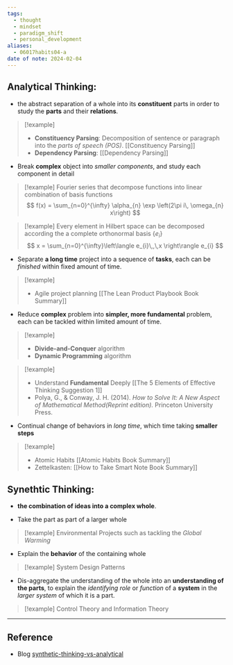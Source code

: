 ```yaml
---
tags:
  - thought
  - mindset
  - paradigm_shift
  - personal_development
aliases:
  - 06017habits04-a
date of note: 2024-02-04
---
```


## Analytical Thinking:

- the abstract separation of a whole into its **constituent** parts in order to study the **parts** and their **relations**.

>[!example]
>- **Constituency Parsing**: Decomposition of sentence or paragraph into the *parts of speech (POS)*. [[Constituency Parsing]]
>- **Dependency Parsing**: [[Dependency Parsing]]

- Break **complex** object into *smaller components*, and study each component in detail

>[!example]
>Fourier series that decompose functions into linear combination of basis functions
>$$
>f(x) = \sum_{n=0}^{\infty} \alpha_{n} \exp \left(2\pi i\,  \omega_{n} x\right)
>$$

>[!example]
>Every element in Hilbert space can be decomposed according the a complete orthonormal basis $\{e_{i}\}$
>$$
> x =  \sum_{n=0}^{\infty}\left\langle  e_{i}\,,\,x    \right\rangle e_{i}
>$$

- Separate **a long time** project into a sequence of **tasks**, each can be *finished* within fixed amount of time.

>[!example]
>- Agile project planning [[The Lean Product Playbook Book Summary]]
  
- Reduce **complex** problem into **simpler, more fundamental** problem, each can be tackled within limited amount of time.

>[!example]
>- **Divide-and-Conquer** algorithm
>- **Dynamic Programming** algorithm

>[!example]
>- Understand **Fundamental** Deeply [[The 5 Elements of Effective Thinking Suggestion 1]]
>- Polya, G., &amp; Conway, J. H. (2014). *How to Solve It: A New Aspect of Mathematical Method(Reprint edition).* Princeton University Press.

- Continual change of behaviors in *long time*, which time taking **smaller steps** 

>[!example]
>- Atomic Habits [[Atomic Habits Book Summary]]
>- Zettelkasten: [[How to Take Smart Note Book Summary]]


## Synethtic Thinking:

- **the combination of ideas into a complex whole**.

- Take the part as part of a larger whole

>[!example]
>Environmental Projects such as tackling the *Global Warming*

- Explain the **behavior** of the containing whole

>[!example]
>System Design Patterns


- Dis-aggregate the understanding of the whole into an **understanding of the parts**, to explain the *identifying role* or *function* of a **system** in the *larger system* of which it is a part.


>[!example]
>Control Theory and Information Theory






---
## Reference

- Blog [synthetic-thinking-vs-analytical](https://innopreneurs.substack.com/p/synthetic-thinking-vs-analytical)